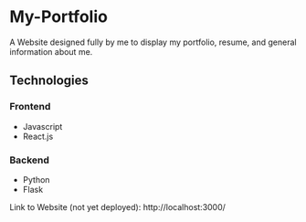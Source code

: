 # My-Portfolio
A Website designed fully by me to display my portfolio, resume, and general information about me.

## Technologies
### Frontend
- Javascript
- React.js
### Backend
- Python
- Flask

Link to Website (not yet deployed): http://localhost:3000/
